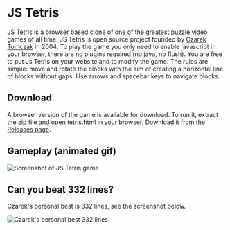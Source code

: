 # JS Tetris

JS Tetris is a browser based clone of one of the greatest
puzzle video games of all time. JS Tetris is open source project
founded by
[Czarek Tomczak](https://drive.google.com/file/d/17xmoT5Z_zTHkVclqPzrs2aAV64Uiu7fh/view)
in 2004. To play the game you only need to enable javascript
in your browser, there are no plugins required (no java,
no flush). You are free to put Js Tetris on your website
and to modify the game. The rules are simple: move and rotate the
blocks with the aim of creating a horizontal line of blocks
without gaps. Use arrows and spacebar keys to navigate blocks.


## Download

A browser version of the game is available for download. To run it, extract the
zip file and open tetris.html in your browser. Download it from
the [Releases page](../../releases).


## Gameplay (animated gif)

![Screenshot of JS Tetris game](https://raw.githubusercontent.com/cztomczak/jstetris/master/screenshots/Tetris_basic_game2.gif)


## Can you beat 332 lines?

Czarek's personal best is 332 lines, see the screenshot below.

![Czarek's personal best 332 lines](https://raw.githubusercontent.com/cztomczak/jstetris/master/screenshots/czarek-pb-332-lines.png)

